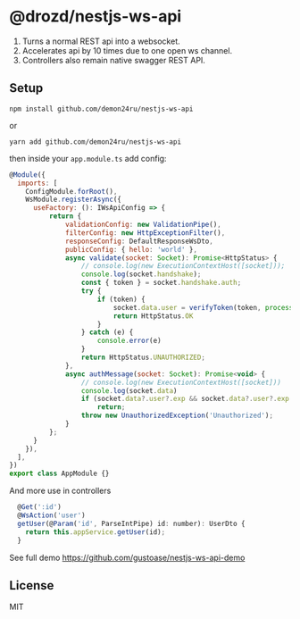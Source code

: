# @drozd/nestjs-ws-api

1) Turns a normal REST api into a websocket.
2) Accelerates api by 10 times due to one open ws channel.
3) Controllers also remain native swagger REST API.

## Setup
```npm install github.com/demon24ru/nestjs-ws-api```

or

```yarn add github.com/demon24ru/nestjs-ws-api```

then inside your `app.module.ts` add config:

```javascript
@Module({
  imports: [
    ConfigModule.forRoot(),
    WsModule.registerAsync({
      useFactory: (): IWsApiConfig => {
          return {
              validationConfig: new ValidationPipe(),
              filterConfig: new HttpExceptionFilter(),
              responseConfig: DefaultResponseWsDto,
              publicConfig: { hello: 'world' },
              async validate(socket: Socket): Promise<HttpStatus> {
                  // console.log(new ExecutionContextHost([socket]));
                  console.log(socket.handshake);
                  const { token } = socket.handshake.auth;
                  try {
                      if (token) {
                          socket.data.user = verifyToken(token, process.env.JWT_PRIVATE_KEY)
                          return HttpStatus.OK
                      }
                  } catch (e) {
                      console.error(e)
                  }
                  return HttpStatus.UNAUTHORIZED;
              },
              async authMessage(socket: Socket): Promise<void> {
                  // console.log(new ExecutionContextHost([socket]))
                  console.log(socket.data)
                  if (socket.data?.user?.exp && socket.data?.user?.exp > (new Date()).getTime()/1000)
                      return;
                  throw new UnauthorizedException('Unauthorized');
              }
          };
      }
    }),
  ],
})
export class AppModule {}
```

And more use in controllers
```javascript
  @Get(':id')
  @WsAction('user')
  getUser(@Param('id', ParseIntPipe) id: number): UserDto {
    return this.appService.getUser(id);
  }
```

See full demo https://github.com/gustoase/nestjs-ws-api-demo

## License
MIT
